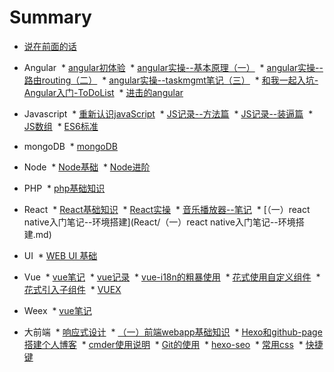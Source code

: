 # Summary

* [说在前面的话](README.md)
* Angular
  * [angular初体验](Angular/angular初体验.md)
  * [angular实操--基本原理（一）](Angular/angular实操--基本原理（一）.md)
  * [angular实操--路由routing（二）](Angular/angular实操--路由routing（二）.md)
  * [angular实操--taskmgmt笔记（三）](Angular/angular实操--taskmgmt笔记（三）.md)
  * [和我一起入坑-Angular入门-ToDoList](Angular/和我一起入坑-Angular入门-ToDoList.md)
  * [进击的angular](Angular/进击的angular.md)
* Javascript
  * [重新认识javaScript](Javascript/重新认识javaScript.md)
  * [JS记录--方法篇](Javascript/JS记录--方法篇.md)
  * [JS记录--装逼篇](Javascript/JS记录--装逼篇.md)
  * [JS数组](Javascript/JS数组.md)
  * [ES6标准](Javascript/ES6标准.md)
* mongoDB
  * [mongoDB](mongoDB/mongoDB.md)
* Node
  * [Node基础](Node/Node基础.md)
  * [Node进阶](Node/Node进阶.md)
* PHP
  * [php基础知识](php/php基础知识.md)
* React
  * [React基础知识](React/React基础知识.md)
  * [React实操](React/React实操.md)
  * [音乐播放器--笔记](React/音乐播放器--笔记.md)
  * [（一）react native入门笔记--环境搭建](React/（一）react native入门笔记--环境搭建.md)
* UI
  * [WEB UI 基础](UI/WEB-UI基础.md)
* Vue
  * [vue笔记](vue/vue笔记（一）.md)
  * [vue记录](vue/vue记录.md)
  * [vue-i18n的粗暴使用](vue/vue-i18n的粗暴使用.md)
  * [花式使用自定义组件](vue/花式使用自定义组件.md)
  * [花式引入子组件](vue/花式引入子组件.md)
  * [VUEX](vue/vuex.md)
 
* Weex
  * [vue笔记](weex/weex入坑笔记.md)
* 大前端
  * [响应式设计](大前端/响应式设计.md)
  * [（一）前端webapp基础知识](大前端/（一）前端webapp基础知识.md)
  * [Hexo和github-page搭建个人博客](大前端/Hexo和github-page搭建个人博客.md)
  * [cmder使用说明](大前端/cmder使用说明.md)
  * [Git的使用](大前端/Git的使用.md)
  * [hexo-seo](大前端/hexo-seo.md)
  * [常用css](大前端/常用css.md)
  * [快捷键](大前端/快捷键.md)





 
 



